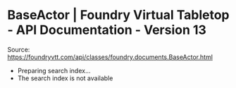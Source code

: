 # BaseActor | Foundry Virtual Tabletop - API Documentation - Version 13

Source: https://foundryvtt.com/api/classes/foundry.documents.BaseActor.html

- Preparing search index...
- The search index is not available

